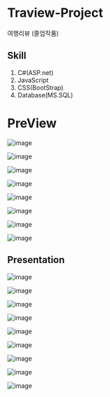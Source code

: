 # Traview-Project
여행리뷰 (졸업작품)

Skill
-----
1. C#(ASP.net)
2. JavaScript
3. CSS(BootStrap)
4. Database(MS.SQL)

PreView
=======

![image](https://user-images.githubusercontent.com/32770277/53786581-835f1380-3f5f-11e9-892c-e3c3830e4a1c.png)

![image](https://user-images.githubusercontent.com/32770277/53786586-8954f480-3f5f-11e9-8a94-91bdc8f6fc1d.png)

![image](https://user-images.githubusercontent.com/32770277/53786599-8bb74e80-3f5f-11e9-89e5-4f6f0686acc8.png)

![image](https://user-images.githubusercontent.com/32770277/53786608-8f4ad580-3f5f-11e9-8237-9c49e2275113.png)

![image](https://user-images.githubusercontent.com/32770277/53786612-91149900-3f5f-11e9-86ef-fbe1bc38a180.png)

![image](https://user-images.githubusercontent.com/32770277/53786618-9540b680-3f5f-11e9-963b-d4291b1f1c4c.png)

![image](https://user-images.githubusercontent.com/32770277/53786620-97a31080-3f5f-11e9-87d4-17e44e46588c.png)

![image](https://user-images.githubusercontent.com/32770277/53786628-9a056a80-3f5f-11e9-9391-9548c87facbd.png)


Presentation
-----------

![image](https://user-images.githubusercontent.com/32770277/53786835-3fb8d980-3f60-11e9-81bb-d28bd9f69fd3.png)

![image](https://user-images.githubusercontent.com/32770277/53786842-46dfe780-3f60-11e9-874d-2ac1f8b4f645.png)

![image](https://user-images.githubusercontent.com/32770277/53786847-4b0c0500-3f60-11e9-9bb1-61bf8d27d5f3.png)

![image](https://user-images.githubusercontent.com/32770277/53786849-4e06f580-3f60-11e9-8d26-cf129b85873b.png)

![image](https://user-images.githubusercontent.com/32770277/53786854-5101e600-3f60-11e9-8da2-630c3ba49024.png)

![image](https://user-images.githubusercontent.com/32770277/53786859-52cba980-3f60-11e9-8db8-14f61bf71bd4.png)

![image](https://user-images.githubusercontent.com/32770277/53786867-55c69a00-3f60-11e9-9541-59c90203d3a7.png)

![image](https://user-images.githubusercontent.com/32770277/53786871-5828f400-3f60-11e9-80d7-6c132b848737.png)

![image](https://user-images.githubusercontent.com/32770277/53786873-5a8b4e00-3f60-11e9-82a7-f87830818ae9.png)
